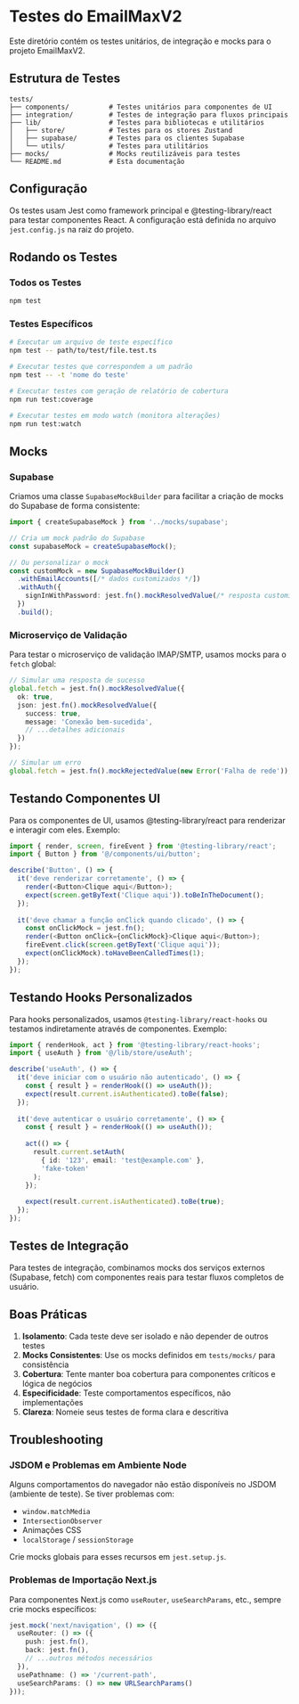 # Testes do EmailMaxV2

Este diretório contém os testes unitários, de integração e mocks para o projeto EmailMaxV2.

## Estrutura de Testes

```
tests/
├── components/          # Testes unitários para componentes de UI
├── integration/         # Testes de integração para fluxos principais
├── lib/                 # Testes para bibliotecas e utilitários
│   ├── store/           # Testes para os stores Zustand
│   ├── supabase/        # Testes para os clientes Supabase
│   └── utils/           # Testes para utilitários
├── mocks/               # Mocks reutilizáveis para testes
└── README.md            # Esta documentação
```

## Configuração

Os testes usam Jest como framework principal e @testing-library/react para testar componentes React. A configuração está definida no arquivo `jest.config.js` na raiz do projeto.

## Rodando os Testes

### Todos os Testes

```bash
npm test
```

### Testes Específicos

```bash
# Executar um arquivo de teste específico
npm test -- path/to/test/file.test.ts

# Executar testes que correspondem a um padrão
npm test -- -t 'nome do teste'

# Executar testes com geração de relatório de cobertura
npm run test:coverage

# Executar testes em modo watch (monitora alterações)
npm run test:watch
```

## Mocks

### Supabase

Criamos uma classe `SupabaseMockBuilder` para facilitar a criação de mocks do Supabase de forma consistente:

```typescript
import { createSupabaseMock } from '../mocks/supabase';

// Cria um mock padrão do Supabase
const supabaseMock = createSupabaseMock();

// Ou personalizar o mock
const customMock = new SupabaseMockBuilder()
  .withEmailAccounts([/* dados customizados */])
  .withAuth({
    signInWithPassword: jest.fn().mockResolvedValue(/* resposta customizada */)
  })
  .build();
```

### Microserviço de Validação

Para testar o microserviço de validação IMAP/SMTP, usamos mocks para o `fetch` global:

```typescript
// Simular uma resposta de sucesso
global.fetch = jest.fn().mockResolvedValue({
  ok: true,
  json: jest.fn().mockResolvedValue({
    success: true,
    message: 'Conexão bem-sucedida',
    // ...detalhes adicionais
  })
});

// Simular um erro
global.fetch = jest.fn().mockRejectedValue(new Error('Falha de rede'));
```

## Testando Componentes UI

Para os componentes de UI, usamos @testing-library/react para renderizar e interagir com eles. Exemplo:

```typescript
import { render, screen, fireEvent } from '@testing-library/react';
import { Button } from '@/components/ui/button';

describe('Button', () => {
  it('deve renderizar corretamente', () => {
    render(<Button>Clique aqui</Button>);
    expect(screen.getByText('Clique aqui')).toBeInTheDocument();
  });
  
  it('deve chamar a função onClick quando clicado', () => {
    const onClickMock = jest.fn();
    render(<Button onClick={onClickMock}>Clique aqui</Button>);
    fireEvent.click(screen.getByText('Clique aqui'));
    expect(onClickMock).toHaveBeenCalledTimes(1);
  });
});
```

## Testando Hooks Personalizados

Para hooks personalizados, usamos `@testing-library/react-hooks` ou testamos indiretamente através de componentes. Exemplo:

```typescript
import { renderHook, act } from '@testing-library/react-hooks';
import { useAuth } from '@/lib/store/useAuth';

describe('useAuth', () => {
  it('deve iniciar com o usuário não autenticado', () => {
    const { result } = renderHook(() => useAuth());
    expect(result.current.isAuthenticated).toBe(false);
  });
  
  it('deve autenticar o usuário corretamente', () => {
    const { result } = renderHook(() => useAuth());
    
    act(() => {
      result.current.setAuth(
        { id: '123', email: 'test@example.com' },
        'fake-token'
      );
    });
    
    expect(result.current.isAuthenticated).toBe(true);
  });
});
```

## Testes de Integração

Para testes de integração, combinamos mocks dos serviços externos (Supabase, fetch) com componentes reais para testar fluxos completos de usuário.

## Boas Práticas

1. **Isolamento**: Cada teste deve ser isolado e não depender de outros testes
2. **Mocks Consistentes**: Use os mocks definidos em `tests/mocks/` para consistência
3. **Cobertura**: Tente manter boa cobertura para componentes críticos e lógica de negócios
4. **Especificidade**: Teste comportamentos específicos, não implementações
5. **Clareza**: Nomeie seus testes de forma clara e descritiva

## Troubleshooting

### JSDOM e Problemas em Ambiente Node

Alguns comportamentos do navegador não estão disponíveis no JSDOM (ambiente de teste). Se tiver problemas com:

- `window.matchMedia`
- `IntersectionObserver`
- Animações CSS
- `localStorage` / `sessionStorage`

Crie mocks globais para esses recursos em `jest.setup.js`.

### Problemas de Importação Next.js

Para componentes Next.js como `useRouter`, `useSearchParams`, etc., sempre crie mocks específicos:

```typescript
jest.mock('next/navigation', () => ({
  useRouter: () => ({
    push: jest.fn(),
    back: jest.fn(),
    // ...outros métodos necessários
  }),
  usePathname: () => '/current-path',
  useSearchParams: () => new URLSearchParams()
}));
```
